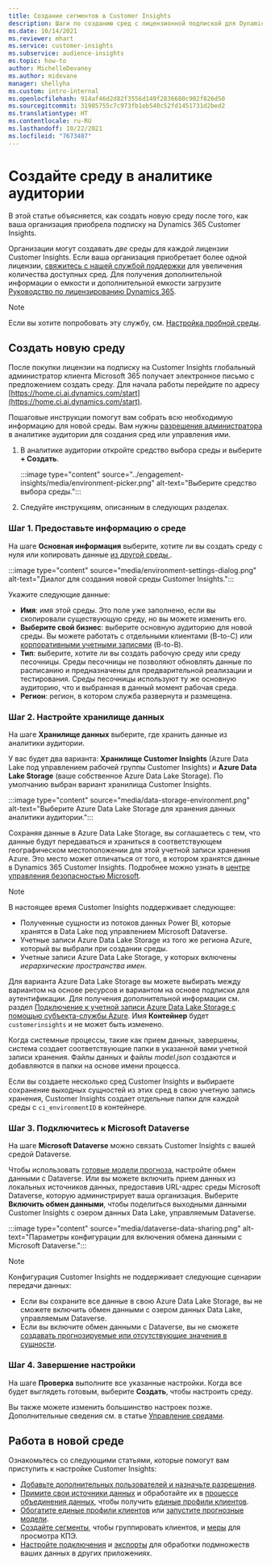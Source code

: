 ```yaml
---
title: Создание сегментов в Customer Insights
description: Шаги по созданию сред с лицензионной подпиской для Dynamics 365 Customer Insights.
ms.date: 10/14/2021
ms.reviewer: mhart
ms.service: customer-insights
ms.subservice: audience-insights
ms.topic: how-to
author: MichelleDevaney
ms.author: midevane
manager: shellyha
ms.custom: intro-internal
ms.openlocfilehash: 914af46d2d82f3556d149f2836680c902f826d50
ms.sourcegitcommit: 31985755c7c973fb1eb540c52fd1451731d2bed2
ms.translationtype: HT
ms.contentlocale: ru-RU
ms.lasthandoff: 10/22/2021
ms.locfileid: "7673407"
---
```

# <a name="create-an-environment-in-audience-insights"></a>Создайте среду в аналитике аудитории

В этой статье объясняется, как создать новую среду после того, как ваша организация приобрела подписку на Dynamics 365 Customer Insights. 

Организации могут создавать *две* среды для каждой лицензии Customer Insights. Если ваша организация приобретает более одной лицензии, [свяжитесь с нашей службой поддержки](https://go.microsoft.com/fwlink/?linkid=2079641) для увеличения количества доступных сред. Для получения дополнительной информации о емкости и дополнительной емкости загрузите [Руководство по лицензированию Dynamics 365](https://go.microsoft.com/fwlink/?LinkId=866544).

> [!NOTE]
> Если вы хотите попробовать эту службу, см. [Настройка пробной среды](../trial-signup.md).

## <a name="create-a-new-environment"></a>Создать новую среду

После покупки лицензии на подписку на Customer Insights глобальный администратор клиента Microsoft 365 получает электронное письмо с предложением создать среду. Для начала работы перейдите по адресу [https://home.ci.ai.dynamics.com/start](https://home.ci.ai.dynamics.com/start). 

Пошаговые инструкции помогут вам собрать всю необходимую информацию для новой среды. Вам нужны [разрешения администратора](permissions.md) в аналитике аудитории для создания сред или управления ими.

1. В аналитике аудитории откройте средство выбора среды и выберите **+ Создать**.
  
   :::image type="content" source="../engagement-insights/media/environment-picker.png" alt-text="Выберите средство выбора среды.":::

1. Следуйте инструкциям, описанным в следующих разделах.

### <a name="step-1-provide-environment-information"></a>Шаг 1. Предоставьте информацию о среде

На шаге **Основная информация** выберите, хотите ли вы создать среду с нуля или копировать данные [ из другой среды ](manage-environments.md#copy-the-environment-configuration).

   :::image type="content" source="media/environment-settings-dialog.png" alt-text="Диалог для создания новой среды Customer Insights.":::

Укажите следующие данные:
   - **Имя**: имя этой среды. Это поле уже заполнено, если вы скопировали существующую среду, но вы можете изменить его.
   - **Выберите свой бизнес**: выберите основную аудиторию для новой среды. Вы можете работать с отдельными клиентами (B-to-C) или [корпоративными учетными записями](work-with-business-accounts.md) (B-to-B).
   - **Тип**: выберите, хотите ли вы создать рабочую среду или среду песочницы. Среды песочницы не позволяют обновлять данные по расписанию и предназначены для предварительной реализации и тестирования. Среды песочницы используют ту же основную аудиторию, что и выбранная в данный момент рабочая среда.
   - **Регион**: регион, в котором служба развернута и размещена.

### <a name="step-2-configure-data-storage"></a>Шаг 2. Настройте хранилище данных

На шаге **Хранилище данных** выберите, где хранить данные из аналитики аудитории.

У вас будет два варианта: **Хранилище Customer Insights** (Azure Data Lake под управлением рабочей группы Customer Insights) и **Azure Data Lake Storage** (ваше собственное Azure Data Lake Storage). По умолчанию выбран вариант хранилища Customer Insights.

:::image type="content" source="media/data-storage-environment.png" alt-text="Выберите Azure Data Lake Storage для хранения данных аналитики аудитории.":::

Сохраняя данные в Azure Data Lake Storage, вы соглашаетесь с тем, что данные будут передаваться и храниться в соответствующем географическом местоположении для этой учетной записи хранения Azure. Это место может отличаться от того, в котором хранятся данные в Dynamics 365 Customer Insights. Подробнее можно узнать в [центре управления безопасностью Microsoft](https://www.microsoft.com/trust-center).

> [!NOTE]
> В настоящее время Customer Insights поддерживает следующее:
> - Полученные сущности из потоков данных Power BI, которые хранятся в Data Lake под управлением Microsoft Dataverse.  
> - Учетные записи Azure Data Lake Storage из того же региона Azure, который вы выбрали при создании среды.
> - Учетные записи Azure Data Lake Storage, у которых включены *иерархические пространства имен*.

Для варианта Azure Data Lake Storage вы можете выбирать между вариантом на основе ресурсов и вариантом на основе подписки для аутентификации. Для получения дополнительной информации см. раздел [Подключение к учетной записи Azure Data Lake Storage с помощью субъекта-службы Azure](connect-service-principal.md). Имя **Контейнер** будет `customerinsights` и не может быть изменено.

Когда системные процессы, такие как прием данных, завершены, система создает соответствующие папки в указанной вами учетной записи хранения. Файлы данных и файлы *model.json* создаются и добавляются в папки на основе имени процесса.

Если вы создаете несколько сред Customer Insights и выбираете сохранение выходных сущностей из этих сред в свою учетную запись хранения, Customer Insights создает отдельные папки для каждой среды с `ci_environmentID` в контейнере.

### <a name="step-3-connect-to-microsoft-dataverse"></a>Шаг 3. Подключитесь к Microsoft Dataverse
   
На шаге **Microsoft Dataverse** можно связать Customer Insights с вашей средой Dataverse.

Чтобы использовать [готовые модели прогноза](predictions-overview.md#out-of-box-models), настройте обмен данными с Dataverse. Или вы можете включить прием данных из локальных источников данных, предоставив URL-адрес среды Microsoft Dataverse, которую администрирует ваша организация. Выберите **Включить обмен данными**, чтобы поделиться выходными данными Customer Insights с озером данных Data Lake, управляемым Dataverse.

:::image type="content" source="media/dataverse-data-sharing.png" alt-text="Параметры конфигурации для включения обмена данными с Microsoft Dataverse.":::

> [!NOTE]
> Конфигурация Customer Insights не поддерживает следующие сценарии передачи данных:
> - Если вы сохраните все данные в свою Azure Data Lake Storage, вы не сможете включить обмен данными с озером данных Data Lake, управляемым Dataverse.
> - Если вы включите обмен данными с Dataverse, вы не сможете [создавать прогнозируемые или отсутствующие значения в сущности](predictions.md).

### <a name="step-4-finalize-the-settings"></a>Шаг 4. Завершение настройки

На шаге **Проверка** выполните все указанные настройки. Когда все будет выглядеть готовым, выберите **Создать**, чтобы настроить среду. 

Вы также можете изменить большинство настроек позже. Дополнительные сведения см. в статье [Управление средами](manage-environments.md).

## <a name="work-with-your-new-environment"></a>Работа в новой среде

Ознакомьтесь со следующими статьями, которые помогут вам приступить к настройке Customer Insights: 

- [Добавьте дополнительных пользователей и назначьте разрешения](permissions.md).
- [Примите свои источники данных](data-sources.md) и обработайте их в [процессе объединения данных](data-unification.md), чтобы получить [единые профили клиентов](customer-profiles.md).
- [Обогатите единые профили клиентов](enrichment-hub.md) или [запустите прогнозные модели](predictions-overview.md).
- [Создайте сегменты](segments.md), чтобы группировать клиентов, и [меры](measures.md) для просмотра КПЭ.
- [Настройте подключения](connections.md) и [экспорты](export-destinations.md) для обработки подмножеств ваших данных в других приложениях.
